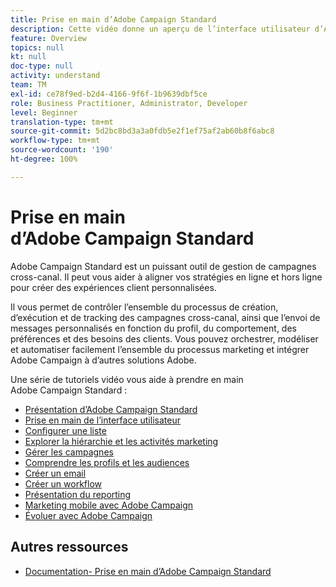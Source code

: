 ```yaml
---
title: Prise en main d’Adobe Campaign Standard
description: Cette vidéo donne un aperçu de l’interface utilisateur d’Adobe Campaign Standard ainsi que des fonctionnalités clés et des fonctions de base.
feature: Overview
topics: null
kt: null
doc-type: null
activity: understand
team: TM
exl-id: ce78f9ed-b2d4-4166-9f6f-1b9639dbf5ce
role: Business Practitioner, Administrator, Developer
level: Beginner
translation-type: tm+mt
source-git-commit: 5d2bc8bd3a3a0fdb5e2f1ef75af2ab60b8f6abc8
workflow-type: tm+mt
source-wordcount: '190'
ht-degree: 100%

---
```


# Prise en main d’Adobe Campaign Standard

Adobe Campaign Standard est un puissant outil de gestion de campagnes cross-canal. Il peut vous aider à aligner vos stratégies en ligne et hors ligne pour créer des expériences client personnalisées.

Il vous permet de contrôler l’ensemble du processus de création, d’exécution et de tracking des campagnes cross-canal, ainsi que l’envoi de messages personnalisés en fonction du profil, du comportement, des préférences et des besoins des clients. Vous pouvez orchestrer, modéliser et automatiser facilement l’ensemble du processus marketing et intégrer Adobe Campaign à d’autres solutions Adobe.

Une série de tutoriels vidéo vous aide à prendre en main Adobe Campaign Standard :

* [Présentation d’Adobe Campaign Standard](/help/getting-started/adobe-campaign-standard-introduction.md)
* [Prise en main de l’interface utilisateur](/help/getting-started/getting-started-with-the-ui.md)
* [Configurer une liste](/help/getting-started/configure-a-list.md)
* [Explorer la hiérarchie et les activités marketing](/help/getting-started/explore-hierarchy-and-marketing-activities.md)
* [Gérer les campagnes](/help/getting-started/managing-campaigns.md)
* [Comprendre les profils et les audiences](/help/getting-started/understanding-profiles-and-audiences.md)
* [Créer un email](https://experienceleague.adobe.com/docs/campaign-standard-learn/tutorials/communication-channels/email/create-email-from-homepage.html?lang=fr) 
* [Créer un workflow](/help/managing-processes-and-data/creating-a-workflow.md)
* [Présentation du reporting](/help/getting-started/reporting-with-adobe-campaign-introduction.md)
* [Marketing mobile avec Adobe Campaign](/help/getting-started/mobile-marketing-with-adobe-campaign.md)
* [Évoluer avec Adobe Campaign](/help/getting-started/growing-with-adobe-campaign.md)

## Autres ressources

* [Documentation- Prise en main d’Adobe Campaign Standard](https://docs.adobe.com/content/help/fr-FR/campaign-standard/using/getting-started/about-campaign-standard.html)
